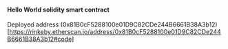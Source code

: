 #### Hello World solidity smart contract
Deployed address (0x81B0cF5288100e01D9C82CDe244B6661B38A3b12)[https://rinkeby.etherscan.io/address/0x81B0cF5288100e01D9C82CDe244B6661B38A3b12#code]
